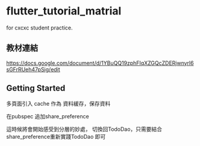 # flutter_tutorial_matrial

for cxcxc student practice.

## 教材連結

https://docs.google.com/document/d/1YBuQQ19zphFIqXZGQcZDERjwnyrl6sGFrRUeh47pSig/edit

## Getting Started

多頁面引入 cache 作為 資料緩存，保存資料

在pubspec 追加share_preference

這時候將會開始感受到分層的妙處， 切換回TodoDao，只需要結合share_preference重新實踐TodoDao 即可



